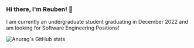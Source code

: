 ### Hi there, I'm Reuben! 👋

I am currently an undergraduate student graduating in December 2022 and am looking for Software Engineering Positions!

![Anurag's GitHub stats](https://github-readme-stats.vercel.app/api?username=reubenwong97&show_icons=true&theme=dracula)

<!--
**reubenwong97/reubenwong97** is a ✨ _special_ ✨ repository because its `README.md` (this file) appears on your GitHub profile.
